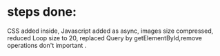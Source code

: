 # steps done:
CSS added inside, Javascript added as async, images size compressed, reduced Loop size to 20, replaced Query by getElementById,remove operations don't important .


